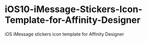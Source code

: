 # iOS10-iMessage-Stickers-Icon-Template-for-Affinity-Designer
 iOS iMessage stickers icon template for Affinity Designer
